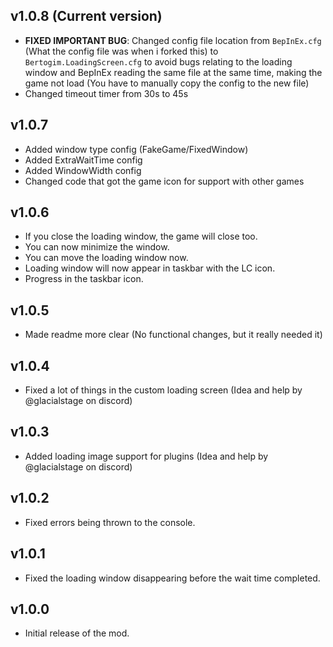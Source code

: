 ## v1.0.8 (Current version)
- **FIXED IMPORTANT BUG**: Changed config file location from `BepInEx.cfg` (What the config file was when i forked this) to `Bertogim.LoadingScreen.cfg` to avoid bugs relating to the loading window and BepInEx reading the same file at the same time, making the game not load (You have to manually copy the config to the new file)
- Changed timeout timer from 30s to 45s

## v1.0.7
- Added window type config (FakeGame/FixedWindow)
- Added ExtraWaitTime config
- Added WindowWidth config
- Changed code that got the game icon for support with other games

## v1.0.6
- If you close the loading window, the game will close too.
- You can now minimize the window.
- You can move the loading window now.
- Loading window will now appear in taskbar with the LC icon.
- Progress in the taskbar icon.

## v1.0.5
- Made readme more clear (No functional changes, but it really needed it)

## v1.0.4
- Fixed a lot of things in the custom loading screen (Idea and help by @glacialstage on discord)

## v1.0.3
- Added loading image support for plugins (Idea and help by @glacialstage on discord)

## v1.0.2
- Fixed errors being thrown to the console.

## v1.0.1
- Fixed the loading window disappearing before the wait time completed.

## v1.0.0
- Initial release of the mod.